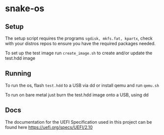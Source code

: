 # snake-os

## Setup
The setup script requires the programs `sgdisk, mkfs.fat, kpartx`, 
check with your distros repos to ensure you have the required packages needed.

To set up the test image run `create_image.sh` to create and/or update the test.hdd image

## Running
To run the os, flash `test.hdd` to a USB via dd or install qemu and run `qemu.sh`

To run on bare metal just burn the test.hdd image onto a USB, using dd

## Docs
The documentation for the UEFI Specification used in this project can be found here https://uefi.org/specs/UEFI/2.10
